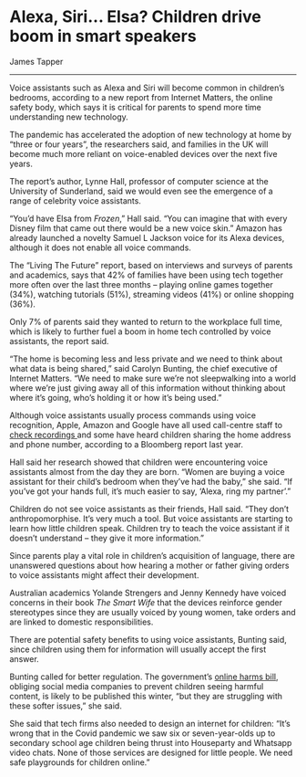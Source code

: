 # Alexa, Siri... Elsa? Children drive boom in smart speakers

James Tapper

---

Voice assistants such as Alexa and Siri will become common in children’s bedrooms, according to a new report from Internet Matters, the online safety body, which says it is critical for parents to spend more time understanding new technology.

The pandemic has accelerated the adoption of new technology at home by “three or four years”, the researchers said, and families in the UK will become much more reliant on voice-enabled devices over the next five years.

The report’s author, Lynne Hall, professor of computer science at the University of Sunderland, said we would even see the emergence of a range of celebrity voice assistants.

“You’d have Elsa from *Frozen*,” Hall said. “You can imagine that with every Disney film that came out there would be a new voice skin.” Amazon has already launched a novelty Samuel L Jackson voice for its Alexa devices, although it does not enable all voice commands.

The “Living The Future” report, based on interviews and surveys of parents and academics, says that 42% of families have been using tech together more often over the last three months – playing online games together (34%), watching tutorials (51%), streaming videos (41%) or online shopping (36%).

Only 7% of parents said they wanted to return to the workplace full time, which is likely to further fuel a boom in home tech controlled by voice assistants, the report said.

“The home is becoming less and less private and we need to think about what data is being shared,” said Carolyn Bunting, the chief executive of Internet Matters. “We need to make sure we’re not sleepwalking into a world where we’re just giving away all of this information without thinking about where it’s going, who’s holding it or how it’s being used.”

Although voice assistants usually process commands using voice recognition, Apple, Amazon and Google have all used call-centre staff to [check recordings ](https://www.theguardian.com/technology/shortcuts/2019/dec/16/alexa-can-you-hear-me-how-to-keep-secrets-from-your-voice-assistant)and some have heard children sharing the home address and phone number, according to a Bloomberg report last year.

Hall said her research showed that children were encountering voice assistants almost from the day they are born. “Women are buying a voice assistant for their child’s bedroom when they’ve had the baby,” she said. “If you’ve got your hands full, it’s much easier to say, ‘Alexa, ring my partner’.”

Children do not see voice assistants as their friends, Hall said. “They don’t anthropomorphise. It’s very much a tool. But voice assistants are starting to learn how little children speak. Children try to teach the voice assistant if it doesn’t understand – they give it more information.”

Since parents play a vital role in children’s acquisition of language, there are unanswered questions about how hearing a mother or father giving orders to voice assistants might affect their development.

Australian academics Yolande Strengers and Jenny Kennedy have voiced concerns in their book *The Smart Wife* that the devices reinforce gender stereotypes since they are usually voiced by young women, take orders and are linked to domestic responsibilities.

There are potential safety benefits to using voice assistants, Bunting said, since children using them for information will usually accept the first answer.

Bunting called for better regulation. The government’s [online harms bill](https://www.theguardian.com/media/2020/feb/12/ofcom-to-be-put-in-charge-of-regulating-internet-in-uk), obliging social media companies to prevent children seeing harmful content, is likely to be published this winter, “but they are struggling with these softer issues,” she said.

She said that tech firms also needed to design an internet for children: “It’s wrong that in the Covid pandemic we saw six or seven-year-olds up to secondary school age children being thrust into Houseparty and Whatsapp video chats. None of those services are designed for little people. We need safe playgrounds for children online.”